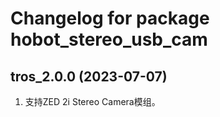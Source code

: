 # Changelog for package hobot_stereo_usb_cam

tros_2.0.0 (2023-07-07)
------------------
1. 支持ZED 2i Stereo Camera模组。
